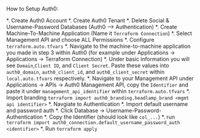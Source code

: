 How to Setup Auth0: 

*. Create Auth0 Account
*. Create Auth0 Tenant
*. Delete Social & Username-Password Databases (Auth0 --> Authentication)
*. Create Machine-To-Machine Application (Name it `Terraform Connection`)
*. Select Management API and choose ALL Permissions
*. Configure `terraform.auto.tfvars`
   *. Navigate to the machine-to-machine application you made in step 3 within Auth0 (for example under Applications -> Applications -> Terraform Connection)
   *. Under basic information you will see `Domain`,`Client ID`, and `Client Secret`. Paste these values into `auth0_domain`, `auth0_client_id`, and `auth0_client_secret` within `local.auto.tfvars` respectively.
   *. Navigate to your Management API under Applications -> APIs -> Auth0 Management API, copy the `Identifier` and paste it under `management_api_identifier` within `terraform.auto.tfvars` 
*. Import branding `terraform import auth0_branding.headlamp_brand <mgmt api identifier>`
*. Navgiate to Authentication
*. Import default username and password auth
   *. Click Database -> Username-Password-Authentication
   *. Copy the Identifier (should look like `col_...`)
   *. run `terraform import auth0_connection.default_username_password_auth <identifier>`
*. Run `terraform apply`